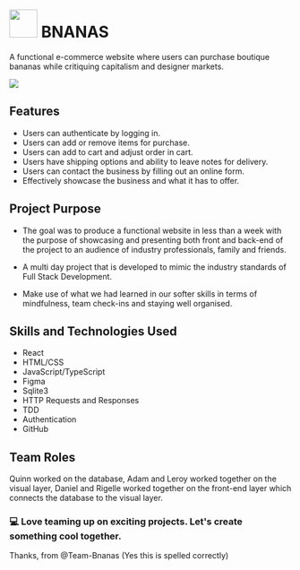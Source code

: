 # <img src="public/images/logo.png" width="50"> BNANAS

A functional e-commerce website where users can purchase boutique bananas while critiquing capitalism and designer markets.

![](public/images/Bnana%20Project.gif)

## Features

- Users can authenticate by logging in.
- Users can add or remove items for purchase.
- Users can add to cart and adjust order in cart.
- Users have shipping options and ability to leave notes for delivery. 
- Users can contact the business by filling out an online form.
- Effectively showcase the business and what it has to offer.

## Project Purpose

- The goal was to produce a functional website in less than a week with the purpose of showcasing and presenting both front and back-end of the project to an audience of industry professionals, family and friends.

- A multi day project that is developed to mimic the industry standards of Full Stack Development.

- Make use of what we had learned in our softer skills in terms of mindfulness, team check-ins and staying well organised.

## Skills and Technologies Used

- React
- HTML/CSS
- JavaScript/TypeScript
- Figma
- Sqlite3
- HTTP Requests and Responses
- TDD
- Authentication
- GitHub

## Team Roles
Quinn worked on the database, Adam and Leroy worked together on the visual layer, Daniel and Rigelle worked together on the front-end layer which connects the database to the visual layer.

### 💻 Love teaming up on exciting projects. Let's create something cool together.

Thanks, from @Team-Bnanas (Yes this is spelled correctly)
